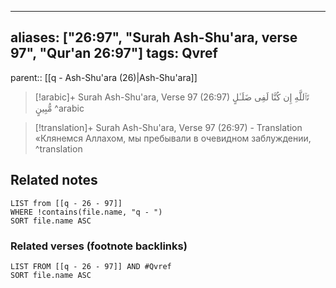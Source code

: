
---
aliases: ["26:97", "Surah Ash-Shu'ara, verse 97", "Qur'an 26:97"]
tags: Qvref
---

parent:: [[q - Ash-Shu'ara (26)|Ash-Shu'ara]]

> [!arabic]+ Surah Ash-Shu'ara, Verse 97 (26:97)
> <span class="quran-arabic">تَٱللَّهِ إِن كُنَّا لَفِى ضَلَـٰلٍ مُّبِينٍ</span>
^arabic

> [!translation]+ Surah Ash-Shu'ara, Verse 97 (26:97) - Translation
> «Клянемся Аллахом, мы пребывали в очевидном заблуждении,
^translation



## Related notes
```dataview
LIST from [[q - 26 - 97]]
WHERE !contains(file.name, "q - ")
SORT file.name ASC
```

### Related verses (footnote backlinks)
```dataview
LIST FROM [[q - 26 - 97]] AND #Qvref
SORT file.name ASC
```

